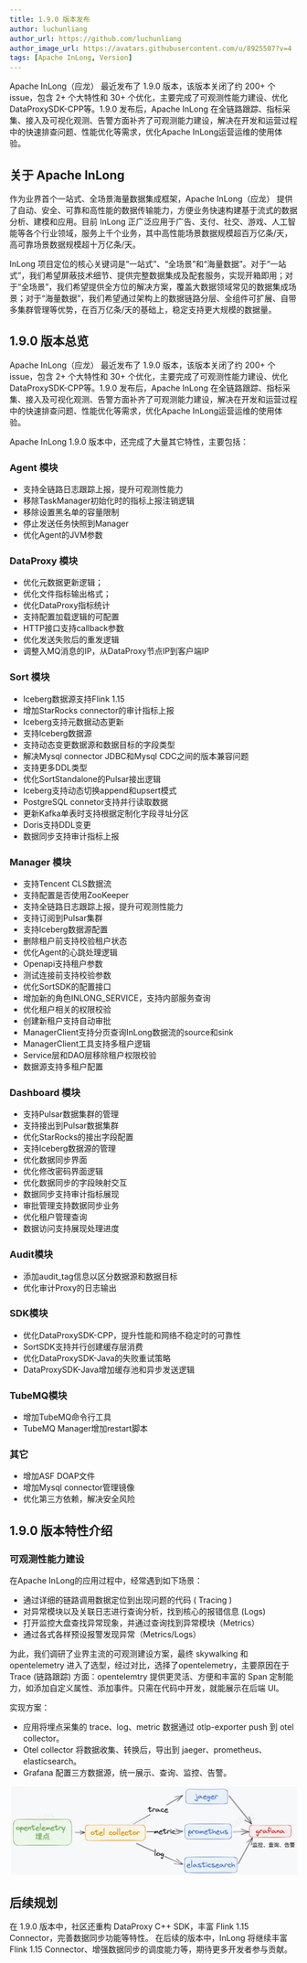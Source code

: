 ```yaml
---
title: 1.9.0 版本发布
author: luchunliang
author_url: https://github.com/luchunliang
author_image_url: https://avatars.githubusercontent.com/u/8925507?v=4
tags: [Apache InLong, Version]
---
```


Apache InLong（应龙） 最近发布了 1.9.0 版本，该版本关闭了约 200+ 个issue，包含 2+ 个大特性和 30+ 个优化，主要完成了可观测性能力建设、优化DataProxySDK-CPP等。1.9.0 发布后，Apache InLong 在全链路跟踪、指标采集、接入及可视化观测、告警方面补齐了可观测能力建设，解决在开发和运营过程中的快速排查问题、性能优化等需求，优化Apache InLong运营运维的使用体验。
<!--truncate-->

## 关于 Apache InLong

作为业界首个一站式、全场景海量数据集成框架，Apache InLong（应龙） 提供了自动、安全、可靠和高性能的数据传输能力，方便业务快速构建基于流式的数据分析、建模和应用。目前 InLong 正广泛应用于广告、支付、社交、游戏、人工智能等各个行业领域，服务上千个业务，其中高性能场景数据规模超百万亿条/天，高可靠场景数据规模超十万亿条/天。

InLong 项目定位的核心关键词是“一站式”、“全场景”和“海量数据”。对于“一站式”，我们希望屏蔽技术细节、提供完整数据集成及配套服务，实现开箱即用；对于“全场景”，我们希望提供全方位的解决方案，覆盖大数据领域常见的数据集成场景；对于“海量数据”，我们希望通过架构上的数据链路分层、全组件可扩展、自带多集群管理等优势，在百万亿条/天的基础上，稳定支持更大规模的数据量。

## 1.9.0 版本总览

Apache InLong（应龙） 最近发布了 1.9.0 版本，该版本关闭了约 200+ 个issue，包含 2+ 个大特性和 30+ 个优化，主要完成了可观测性能力建设、优化DataProxySDK-CPP等。1.9.0 发布后，Apache InLong 在全链路跟踪、指标采集、接入及可视化观测、告警方面补齐了可观测能力建设，解决在开发和运营过程中的快速排查问题、性能优化等需求，优化Apache InLong运营运维的使用体验。

Apache InLong 1.9.0 版本中，还完成了大量其它特性，主要包括：

### Agent 模块

- 支持全链路日志跟踪上报，提升可观测性能力
- 移除TaskManager初始化时的指标上报注销逻辑
- 移除设置黑名单的容量限制
- 停止发送任务快照到Manager
- 优化Agent的JVM参数

### DataProxy 模块

- 优化元数据更新逻辑；
- 优化文件指标输出格式；
- 优化DataProxy指标统计
- 支持配置加载逻辑的可配置
- HTTP接口支持callback参数
- 优化发送失败后的重发逻辑
- 调整入MQ消息的IP，从DataProxy节点IP到客户端IP

### Sort 模块

- Iceberg数据源支持Flink 1.15
- 增加StarRocks connector的审计指标上报
- Iceberg支持元数据动态更新
- 支持Iceberg数据源
- 支持动态变更数据源和数据目标的字段类型
- 解决Mysql connector JDBC和Mysql CDC之间的版本兼容问题
- 支持更多DDL类型
- 优化SortStandalone的Pulsar接出逻辑
- Iceberg支持动态切换append和upsert模式
- PostgreSQL connetor支持并行读取数据
- 更新Kafka单表时支持根据定制化字段寻址分区
- Doris支持DDL变更
- 数据同步支持审计指标上报

### Manager 模块

- 支持Tencent CLS数据流
- 支持配置是否使用ZooKeeper
- 支持全链路日志跟踪上报，提升可观测性能力
- 支持订阅到Pulsar集群
- 支持Iceberg数据源配置
- 删除租户前支持校验租户状态
- 优化Agent的心跳处理逻辑
- Openapi支持租户参数
- 测试连接前支持校验参数
- 优化SortSDK的配置接口
- 增加新的角色INLONG_SERVICE，支持内部服务查询
- 优化租户相关的权限校验
- 创建新租户支持自动审批
- ManagerClient支持分页查询InLong数据流的source和sink
- ManagerClient工具支持多租户逻辑
- Service层和DAO层移除租户权限校验
- 数据源支持多租户配置

### Dashboard 模块

- 支持Pulsar数据集群的管理
- 支持接出到Pulsar数据集群
- 优化StarRocks的接出字段配置
- 支持Iceberg数据源的管理
- 优化数据同步界面
- 优化修改密码界面逻辑
- 优化数据同步的字段映射交互
- 数据同步支持审计指标展现
- 审批管理支持数据同步业务
- 优化租户管理查询
- 数据访问支持展现处理进度

### Audit模块

- 添加audit_tag信息以区分数据源和数据目标
- 优化审计Proxy的日志输出

### SDK模块

- 优化DataProxySDK-CPP，提升性能和网络不稳定时的可靠性
- SortSDK支持并行创建缓存层消费
- 优化DataProxySDK-Java的失败重试策略
- DataProxySDK-Java增加缓存池和异步发送逻辑

### TubeMQ模块

- 增加TubeMQ命令行工具
- TubeMQ Manager增加restart脚本

### 其它

- 增加ASF DOAP文件
- 增加Mysql connector管理镜像
- 优化第三方依赖，解决安全风险

## 1.9.0 版本特性介绍

### 可观测性能力建设

在Apache InLong的应用过程中，经常遇到如下场景：

- 通过详细的链路调用数据定位到出现问题的代码 ( Tracing )
- 对异常模块以及关联日志进行查询分析，找到核心的报错信息 (Logs)
- 打开监控大盘查找异常现象，并通过查询找到异常模块（Metrics）
- 通过各式各样预设报警发现异常（Metrics/Logs）

为此，我们调研了业界主流的可观测建设方案，最终 skywalking 和 opentelemetry 进入了选型，经过对比，选择了opentelemetry，主要原因在于 Trace (链路跟踪) 方面：opentelemtry 提供更灵活、方便和丰富的 Span 定制能力，如添加自定义属性、添加事件。只需在代码中开发，就能展示在后端 UI。

实现方案：

- 应用将埋点采集的 trace、log、metric 数据通过 otlp-exporter push 到 otel collector。
- Otel collector 将数据收集、转换后，导出到 jaeger、prometheus、elasticsearch。
- Grafana 配置三方数据源，统一展示、查询、监控、告警。

![1.9.0-observability.png](./img/1.9.0-observability.png)

## 后续规划

在 1.9.0 版本中，社区还重构 DataProxy C++ SDK，丰富 Flink 1.15 Connector，完善数据同步功能等特性。 在后续的版本中，InLong 将继续丰富 Flink 1.15 Connector、增强数据同步的调度能力等，期待更多开发者参与贡献。
